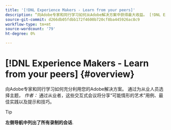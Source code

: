 ```yaml
---
title: '[!DNL Experience Makers - Learn from your peers]'
description: “向Adobe专家和同行学习如何从Adobe解决方案中获得最大收益。 [!DNL Experience Makers - Learn from your peers] 是一个全球性的虚拟客户学习活动系列，专注于深入了解 [!DNL Adobe Experience Cloud] 解决方案。”
source-git-commit: d266db05fdbb172f4600b720cf8ba445926ac8c9
workflow-type: tm+mt
source-wordcount: '79'
ht-degree: 0%

---
```


# [!DNL Experience Makers - Learn from your peers] {#overview}

<!-- <img alt="Experience Makers Learn from your peers" src="./assets/skill-exchange.png" /> -->

向Adobe专家和同行学习如何充分利用您的Adobe解决方案。 通过为从业人员选择主题， _作者：_ 通过从业者，这些交互式会议将分享“可能情形的艺术”用例、最佳实践以及提示和技巧。

>[!TIP]
>
>**左侧导航中列出了所有录制的会话**.
